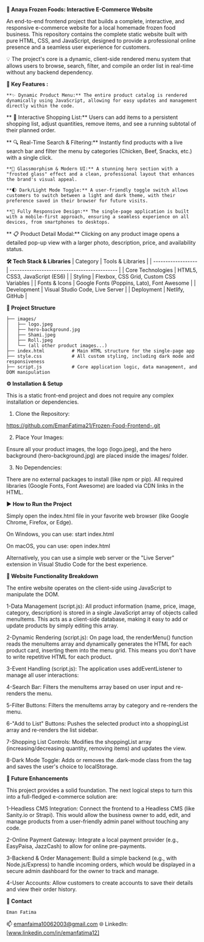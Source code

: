 ****🍔 Anaya Frozen Foods: Interactive E-Commerce Website****

An end-to-end frontend project that builds a complete, interactive, and responsive e-commerce website for a local homemade frozen food business. This repository contains the complete static website built with pure HTML, CSS, and JavaScript, designed to provide a professional online presence and a seamless user experience for customers.

💡 The project's core is a dynamic, client-side rendered menu system that allows users to browse, search, filter, and compile an order list in real-time without any backend dependency.

**🌟 Key Features :**

	**✨ Dynamic Product Menu:** The entire product catalog is rendered dynamically using JavaScript, allowing for easy updates and management directly within the code.
 
**	🛒 Interactive Shopping List:** Users can add items to a persistent shopping list, adjust quantities, remove items, and see a running subtotal of their planned order.

**	🔍 Real-Time Search & Filtering:** Instantly find products with a live search bar and filter the menu by categories (Chicken, Beef, Snacks, etc.) with a single click.

	**🎨 Glassmorphism & Modern UI:** A stunning hero section with a "frosted glass" effect and a clean, professional layout that enhances the brand's visual appeal.
 
	**🌓 Dark/Light Mode Toggle:** A user-friendly toggle switch allows customers to switch between a light and dark theme, with their preference saved in their browser for future visits.
 
	**📱 Fully Responsive Design:** The single-page application is built with a mobile-first approach, ensuring a seamless experience on all devices, from smartphones to desktops.
 
**	📋 Product Detail Modal:** Clicking on any product image opens a detailed pop-up view with a larger photo, description, price, and availability status.

 **🛠️ Tech Stack & Libraries**
| Category           | Tools & Libraries                            |
| ------------------ | -------------------------------------------- |
| Core Technologies  | HTML5, CSS3, JavaScript (ES6)                |
| Styling            | Flexbox, CSS Grid, Custom CSS Variables      |
| Fonts & Icons      | Google Fonts (Poppins, Lato), Font Awesome   |
| Development        | Visual Studio Code, Live Server              |
| Deployment         | Netlify, GitHub                              |

**📁 Project Structure**
```
├── images/
│   ├── logo.jpeg
│   ├── hero-background.jpg
│   ├── Shami.jpeg
│   ├── Roll.jpeg
│   └── (all other product images...)
├── index.html          # Main HTML structure for the single-page app
├── style.css           # All custom styling, including dark mode and responsiveness
├── script.js           # Core application logic, data management, and DOM manipulation
```

**⚙️ Installation & Setup**

This is a static front-end project and does not require any complex installation or dependencies.

1. Clone the Repository:

https://github.com/EmanFatima21/Frozen-Food-Frontend-.git


2. Place Your Images:

Ensure all your product images, the logo (logo.jpeg), and the hero background (hero-background.jpg) are placed inside the images/ folder.

3. No Dependencies:

There are no external packages to install (like npm or pip). All required libraries (Google Fonts, Font Awesome) are loaded via CDN links in the HTML.

**▶️ How to Run the Project**

Simply open the index.html file in your favorite web browser (like Google Chrome, Firefox, or Edge).

 On Windows, you can use:
start index.html

 On macOS, you can use:
open index.html

Alternatively, you can use a simple web server or the "Live Server" extension in Visual Studio Code for the best experience.

**🧠 Website Functionality Breakdown**

The entire website operates on the client-side using JavaScript to manipulate the DOM.

1-Data Management (script.js):
All product information (name, price, image, category, description) is stored in a single JavaScript array of objects called menuItems. This acts as a client-side database, making it easy to add or update products by simply editing this array.

2-Dynamic Rendering (script.js):
On page load, the renderMenu() function reads the menuItems array and dynamically generates the HTML for each product card, inserting them into the menu grid. This means you don't have to write repetitive HTML for each product.

3-Event Handling (script.js):
The application uses addEventListener to manage all user interactions:

4-Search Bar: Filters the menuItems array based on user input and re-renders the menu.

5-Filter Buttons: Filters the menuItems array by category and re-renders the menu.

6-"Add to List" Buttons: Pushes the selected product into a shoppingList array and re-renders the list sidebar.

7-Shopping List Controls: Modifies the shoppingList array (increasing/decreasing quantity, removing items) and updates the view.

8-Dark Mode Toggle: Adds or removes the .dark-mode class from the <body> tag and saves the user's choice to localStorage.

**🔮 Future Enhancements**

This project provides a solid foundation. The next logical steps to turn this into a full-fledged e-commerce solution are:

1-Headless CMS Integration: Connect the frontend to a Headless CMS (like Sanity.io or Strapi). This would allow the business owner to add, edit, and manage products from a user-friendly admin panel without touching any code.

2-Online Payment Gateway: Integrate a local payment provider (e.g., EasyPaisa, JazzCash) to allow for online pre-payments.

3-Backend & Order Management: Build a simple backend (e.g., with Node.js/Express) to handle incoming orders, which would be displayed in a secure admin dashboard for the owner to track and manage.

4-User Accounts: Allow customers to create accounts to save their details and view their order history.

**📧 Contact**

    Eman Fatima
📫 emanfaima10062003@gmail.com
🌐 LinkedIn: [www.linkedin.com/in/emanfatima12]

